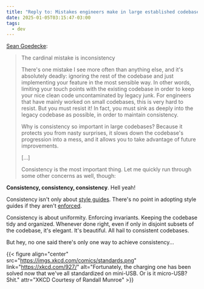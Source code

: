```yaml
---
title: "Reply to: Mistakes engineers make in large established codebases"
date: 2025-01-05T03:15:47-03:00
tags:
  - dev
---
```


[Sean Goedecke](https://www.seangoedecke.com/large-established-codebases/):

> The cardinal mistake is inconsistency
>
> There's one mistake I see more often than anything else, and it's absolutely
> deadly: ignoring the rest of the codebase and just implementing your feature
> in the most sensible way. In other words, limiting your touch points with the
> existing codebase in order to keep your nice clean code uncontaminated by
> legacy junk. For engineers that have mainly worked on small codebases, this is
> very hard to resist. But you must resist it! In fact, you must sink as deeply
> into the legacy codebase as possible, in order to maintain consistency.
>
> Why is consistency so important in large codebases? Because it protects you
> from nasty surprises, it slows down the codebase's progression into a mess,
> and it allows you to take advantage of future improvements.
>
> [...]
>
> Consistency is the most important thing. Let me quickly run through some other
> concerns as well, though:

**Consistency, consistency, consistency**. Hell yeah!

Consistency isn't only about [style
guides](https://google.github.io/styleguide/). There's no point in adopting
style guides if they aren't
[enforced](https://abseil.io/resources/swe-book/html/ch03.html).

Consistency is about uniformity. Enforcing invariants. Keeping the codebase tidy
and organized. Whenever done right, even if only in disjoint subsets of the
codebase, it's elegant. It's beautiful. All hail to consistent codebases.

But hey, no one said there's only one way to achieve consistency...

{{< figure align="center" src="https://imgs.xkcd.com/comics/standards.png" link="https://xkcd.com/927/" alt="Fortunately, the charging one has been solved now that we've all standardized on mini-USB. Or is it micro-USB? Shit." attr="XKCD Courtesy of Randall Munroe" >}}
